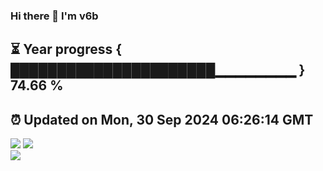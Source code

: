 ### Hi there 👋  I'm v6b  
⏳ Year progress { ██████████████████████▁▁▁▁▁▁▁▁ } 74.66 %
---
⏰ Updated on Mon, 30 Sep 2024 06:26:14 GMT
---
![](https://github-readme-stats.vercel.app/api?username=v6b&bg_color=30,e96443,904e95&title_color=fff&text_color=fff&layout=compact)
![](https://github-readme-stats.vercel.app/api/top-langs/?username=v6b&layout=compact&bg_color=30,e96443,904e95&title_color=fff&text_color=fff)  
![](https://gcore.jsdelivr.net/gh/v6b/v6b@main/assets/github-contribution-grid-snake.svg)


